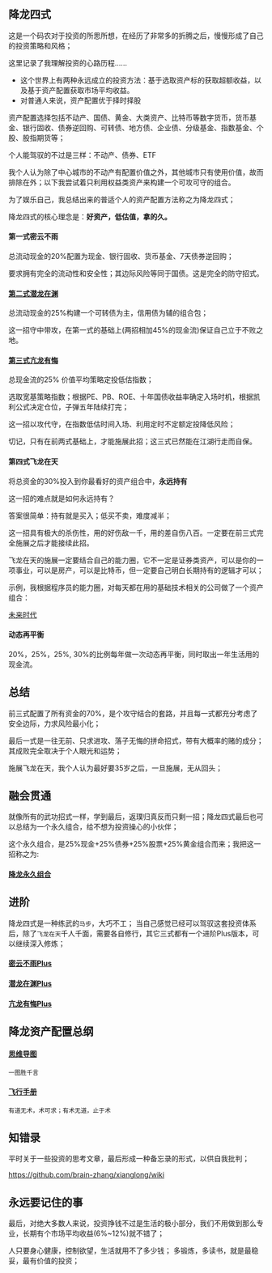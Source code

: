 ## 降龙四式


这是一个码农对于投资的所思所想，在经历了非常多的折腾之后，慢慢形成了自己的投资策略和风格；

这里记录了我理解投资的心路历程......


*  这个世界上有两种永远成立的投资方法：基于选取资产标的获取超额收益，以及基于资产配置获取市场平均收益。
*  对普通人来说，资产配置优于择时择股


资产配置选择包括不动产、国债、黄金、大类资产、比特币等数字货币，货币基金、银行固收、债券逆回购、可转债、地方债、企业债、分级基金、指数基金、个股、股指期货等；

个人能驾驭的不过是三样：不动产、债券、ETF

我个人认为除了中心城市的不动产有配置价值之外，其他城市只有使用价值，故而排除在外；以下我尝试着只利用权益类资产来构建一个可攻可守的组合。

为了娱乐自己，我总结出来的普适个人的资产配置方法称之为降龙四式；

降龙四式的核心理念是：**好资产，低估值，拿的久。**

#### 第一式密云不雨

总流动现金的20%配置为现金、银行固收、货币基金、7天债券逆回购；

要求拥有完全的流动性和安全性；其边际风险等同于国债。这是完全的防守招式。

#### [第二式潜龙在渊](qianlong.md)

总流动现金的25%构建一个可转债为主，信用债为辅的组合包；

这一招守中带攻，在第一式的基础上(两招相加45%的现金流)保证自己立于不败之地。

#### [第三式亢龙有悔](kanglong.md)

总现金流的25% 价值平均策略定投低估指数；

选取宽基策略指数；根据PE、PB、ROE、十年国债收益率确定入场时机，根据凯利公式决定仓位，子弹五年陆续打完；

这一招以攻代守，在指数低估时间入场、利用定时不定额定投降低风险；

切记，只有在前两式基础上，才能施展此招；这三式已然能在江湖行走而自保。


#### 第四式飞龙在天

将总资金的30%投入到你最看好的资产组合中，**永远持有**

这一招的难点就是如何永远持有？

答案很简单：持有就是买入；低买不卖，难度减半；

这一招具有极大的杀伤性，用的好伤敌一千，用的差自伤八百。一定要在前三式完全施展之后才能接续此招。

飞龙在天的施展一定要结合自己的能力圈，它不一定是证券类资产，可以是你的一项事业，可以是房产，可以是比特币，但一定要自己明白长期持有的逻辑才可以；

示例，我根据程序员的能力圈，对每天都在用的基础技术相关的公司做了一个资产组合：

[未来时代](https://xueqiu.com/P/ZH2190941)

#### 动态再平衡

20%，25%，25%, 30%的比例每年做一次动态再平衡，同时取出一年生活用的现金流。

## 总结

前三式配置了所有资金的70%，是个攻守结合的套路，并且每一式都充分考虑了安全边际，力求风险最小化；

最后一式是一往无前、只求进攻、落子无悔的拼命招式，带有大概率的赌的成分；其成败完全取决于个人眼光和运势；

施展飞龙在天，我个人认为最好要35岁之后，一旦施展，无从回头；

## 融会贯通

就像所有的武功招式一样，学到最后，返璞归真反而只剩一招；降龙四式最后也可以总结为一个永久组合，给不想为投资操心的小伙伴；

这个永久组合，是25%现金+25%债券+25%股票+25%黄金组合而来；我把这一招称之为:

#### [降龙永久组合](xianglongplus.md)

## 进阶

降龙四式是一种练武的`马步`，大巧不工； 当自己感觉已经可以驾驭这套投资体系后，除了`飞龙在天`千人千面，需要各自修行，其它三式都有一个进阶Plus版本，可以继续深入修炼；

#### [密云不雨Plus](miyunplus.md)

#### [潜龙在渊Plus](qianlongplus.md)

#### [亢龙有悔Plus](kanglongplus.md)

## 降龙资产配置总纲

#### [思维导图](建立自己的投资体系_大纲.png)

    一图胜千言

#### [飞行手册](invest_flight_rules/README.md)

    有道无术，术可求；有术无道，止于术


## 知错录

平时关于一些投资的思考文章，最后形成一种备忘录的形式，以供自我批判；

https://github.com/brain-zhang/xianglong/wiki


## 永远要记住的事

最后，对绝大多数人来说，投资挣钱不过是生活的极小部分，我们不用做到那么专业，长期有个市场平均收益(6%~12%)就不错了；

人只要身心健康，控制欲望，生活就用不了多少钱； 多锻炼，多读书，就是最稳妥，最有价值的投资；
